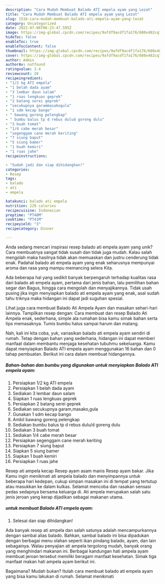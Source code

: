 ```yaml
---
description: "Cara Mudah Membuat Balado ATI empela ayam yang Lezat"
title: "Cara Mudah Membuat Balado ATI empela ayam yang Lezat"
slug: 1516-cara-mudah-membuat-balado-ati-empela-ayam-yang-lezat
category: Uncategorized
date: 2022-07-06T06:23:47.595Z
image: https://img-global.cpcdn.com/recipes/9afdf9acdf1fa176/680x482cq70/balado-ati-empela-ayam-foto-resep-utama.jpg
hideToc: false
enableToc: true
enableTocContent: false
thumbnail: https://img-global.cpcdn.com/recipes/9afdf9acdf1fa176/680x482cq70/balado-ati-empela-ayam-foto-resep-utama.jpg
cover: https://img-global.cpcdn.com/recipes/9afdf9acdf1fa176/680x482cq70/balado-ati-empela-ayam-foto-resep-utama.jpg
author: Admin
authorAv: notfound
ratingvalue: 3.4
reviewcount: 20
recipeingredient:
- "1/2 kg ATI empela"
- "1 belah dada ayam"
- "3 lembar daun salam"
- "1 ruas lengkuas geprek"
- "2 batang serei geprek"
- "secukupnya garammasakogula"
- "1 sdm kecap bango"
- " bawang goreng pelengkap"
- " bumbu balus tp d rebus dulud goreng dulu"
- "3 buah tomat"
- "1/4 cabe merah besar"
- "segenggam cane merah keriting"
- "7 siung baput"
- "5 siung bamer"
- "1 buah kemiri"
- "1 ruas jahe"
recipeinstructions:

- "Sudah jadi dan siap dihidangkan!"
categories:
- Resep
tags:
- balado
- ati
- empela

katakunci: balado ati empela 
nutrition: 229 calories
recipecuisine: Indonesian
preptime: "PT40M"
cooktime: "PT41M"
recipeyield: "3"
recipecategory: Dinner

---
```





Anda sedang mencari inspirasi resep balado ati empela ayam yang unik? Cara membuatnya sangat tidak susah dan tidak juga mudah. Kalau salah mengolah maka hasilnya tidak akan memuaskan dan justru cenderung tidak enak. Padahal balado ati empela ayam yang enak seharusnya mempunyai aroma dan rasa yang mampu memancing selera Kita.





Ada beberapa hal yang sedikit banyak berpengaruh terhadap kualitas rasa dari balado ati empela ayam, pertama dari jenis bahan, lalu pemilihan bahan segar dan Bagus, hingga cara mengolah dan menyajikannya. Tidak usah pusing jika ingin menyiapkan balado ati empela ayam yang enak,      asal sudah tahu triknya maka hidangan ini dapat jadi suguhan spesial.














Lihat juga cara membuat Balado Ati Ampela Ayam dan masakan sehari-hari lainnya. Tampilkan resep dengan: Cara membuat dan resep Balado Ati Ampela enak, sederhana, simple ala rumahan bisa kamu simak bahan serta tips memasaknya. Tumis bumbu halus sampai harum dan matang.






Nah, kali ini kita coba, yuk, variasikan balado ati empela ayam sendiri di rumah. Tetap dengan bahan yang sederhana, hidangan ini dapat memberi manfaat dalam membantu menjaga kesehatan tubuhmu sekeluarga. Kamu dapat menyiapkan Balado ATI empela ayam menggunakan 16 bahan dan 0 tahap pembuatan. Berikut ini cara dalam membuat hidangannya.

<!--inarticleads1-->

##### Bahan-bahan dan bumbu yang digunakan untuk menyiapkan Balado ATI empela ayam:

1. Persiapkan 1/2 kg ATI empela
1. Persiapkan 1 belah dada ayam
1. Sediakan 3 lembar daun salam
1. Siapkan 1 ruas lengkuas geprek
1. Persiapkan 2 batang serei geprek
1. Sediakan secukupnya garam,masako,gula
1. Gunakan 1 sdm kecap bango
1. Ambil  bawang goreng pelengkap
1. Sediakan  bumbu balus tp d rebus dulu/d goreng dulu
1. Sediakan 3 buah tomat
1. Sediakan 1/4 cabe merah besar
1. Persiapkan segenggam cane merah keriting
1. Persiapkan 7 siung baput
1. Siapkan 5 siung bamer
1. Siapkan 1 buah kemiri
1. Persiapkan 1 ruas jahe


Resep ati ampela kecap Resep ayam asam manis Resep ayam bakar. Jika Kamu ingin menikmati ati ampela balado dan menyimpannya untuk beberapa hari kedepan, cukup simpan masakan ini di tempat yang tertutup atau masukkan ke dalam kulkas. Selamat mencoba dan rasakan sensasi pedas sedapnya bersama keluarga di. Ati ampela merupakan salah satu jenis jeroan yang kerap dijadikan sebagai makanan utama. 

<!--inarticleads2-->

#####  untuk membuat Balado ATI empela ayam:


1. Selesai dan siap dihidangkan!

Ada banyak resep ati ampela dan salah satunya adalah mencampurkannya dengan sambal alias balado. Bahkan, sambal balado ini bisa dipadukan dengan berbagai menu olahan seperti ikan pindang balado, ayam, dan lain sebagainya. Walau penyajian ati ampela tergolong mudah, banyak orang yang menghindari makanan ini. Berbagai kandungan hati ampela ayam membuat jeroan tersebut memiliki beragam manfaat kesehatan. Simak tiga manfaat makan hati ampela ayam berikut ini. 

Bagaimana? Mudah bukan? Itulah cara membuat balado ati empela ayam yang bisa kamu lakukan di rumah. Selamat menikmati
